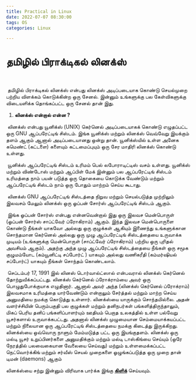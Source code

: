```yaml
---
title: Practical in Linux
date: 2022-07-07 08:30:00
tags: OS
categories: Linux

---
```




# தமிழில் பிராக்டிகல் லினக்ஸ் 

​		

​		தமிழில் பிராக்டிகல் லினக்ஸ் என்பது லினக்ஸ் அடிப்படையாக கொண்டு செயல்முறை பற்றிய விளக்கம் கொடுக்கின்ற ஒரு சேனல். இன்னும் உங்களுக்கு பல கேள்விகளுக்கு விடையளிக்க தொங்கப்பட்ட ஒரு சேனல் தான் இது.

1. **லினக்ஸ் என்றால் என்ன ?**

​			லினக்ஸ் என்பது யூனிக்ஸ் (UNIX) கெர்னெல் அடிப்படையாகக் கொண்டு எழுதப்பட்ட ஒரு GNU ஆப்பரேட்டிங் சிஸ்டம். இங்க யூனிக்ஸ் மற்றும் லினக்ஸ் வெவ்வேறு இயக்கும் தளம் ஆகும் ஆனால் அடிப்படையானது ஒன்று தான். யூனிக்ஸ்யில் உள்ள அனேக கமெண்ட் (கட்டளை) களையும் கட்டமைப்புயும் ஒரு சேர மாதிரி லினக்ஸ் கொண்டு உள்ளது. 

​			யூனிக்ஸ் ஆப்பரேட்டிங் சிஸ்டம் உரிமம் பெல் லபோராடிட்டிஸ் வசம் உள்ளது. யூனிக்ஸ் மற்றும் விண்டோஸ் மற்றும் ஆப்பிள் மேக் இன்னும் பல ஆப்பரேட்டிங் சிஸ்டம் உரிமத்தை நாம் பயன் படுத்த ஒரு தொகையை கொடுக்க வேண்டும் மற்றும் ஆப்பரேட்டிங் சிஸ்டம் நாம் ஒரு போதும் மாற்றம் செய்ய கூடாது. 

​			லினக்ஸ் GNU ஆப்பரேட்டிங் சிஸ்டத்தை நிறுவ மற்றும் செயல்படுத்த முற்றிலும் இலவசம் மேலும் லினக்ஸ் ஒரு ஓப்பன் சோர்ஸ் ஆப்பரேட்டிங் சிஸ்டம் ஆகும். 

​			இங்க ஓப்பன் சோர்ஸ் என்பது என்னவென்றால் இது ஒரு இலவச மென்பொருள் (ஓப்பன் சோர்ஸ் சாப்ட்வேர் ப்ரோகிராம்) ஆகும். இந்த இலவச மென்பொருளை கொண்டு நீங்கள் யாகவோ அல்லது ஒரு குழுக்கள் ஆகியும் இணைந்து உங்களுக்கான சொந்தமான கெர்னெல் அல்லது ஒரு முழு ஆப்பரேட்டிங் சிஸ்டத்தையை உருவாக்க முடியம் (உங்களுக்கு மென்பொருள் (சாப்ட்வேர் ப்ரோகிராம்) பற்றிய ஒரு புரிதல் அவசியம் ஆகும்). அதற்கு அந்த முழு ஆப்பரேட்டிங் சிஸ்டத்தையை நீங்கள் ஒரு சமூக குழுமம்யோட (கம்யூனிட்டி சப்போர்ட் ) யாகயும் அல்லது வணிகரீதி (கம்மர்ஷியல் சப்போர்ட்) யாகயும் நீங்கள் சொந்தம் கொண்டலாம். 

​			செப்டம்பர் 17, 1991 இல் லினஸ் டொர்வால்ட்ஸால் என்பவரால் லினக்ஸ் கெர்னெல் தோற்றுவீக்கப்பட்டது. லினக்ஸ் கெர்னெல் ப்ரோக்ராம்யை அவர் ஒரு பொழுதுபோக்குயாக எழுதினார். ஆனால் அவர் அந்த (லினக்ஸ் கெர்னெல் ப்ரோக்ராம்) இலவசமாக உரிமத்தை யார்வேண்டும் என்றாலும் சேர்த்தல் மற்றும் மாற்ற செய்ய அனுமதியை நமக்கு கொடுத்து உள்ளார். லினக்ஸ்யை யாருக்கும் சொந்தமில்லை. அதன் வளர்ச்சியின் பெரும்பகுதி பல குழுக்கள் மற்றும் தனிநபர்கள் பங்களித்திருந்தாலும், மிகப் பெரிய தனிப் பங்களிப்பாளர்யும் ஊதியம் பெறாத உலகத்தில் உள்ள பல்வேறு யூசர்களால் உருவாக்கபட்டது. அதனால் லினக்ஸ் முழுமையான செம்மையாக்கயப்பட்ட மற்றும் நிலையான ஒரு ஆப்பரேட்டிங் சிஸ்டத்தையை நமக்கு கிடைத்து இருக்கிறது. லினக்ஸ்யை ஒவ்வொரு நாளும் மேம்மடுத்த பட்ட ஒரு இயங்குதளம். லினக்ஸ் ஒரு மல்டி யூசர் உறுப்பினர்களை அனுமதிக்கும் மற்றும் மல்டி டாஸ்கிங்யை செய்யும் (ஒரே நேரத்தில் பலவைகையான வேலையை செய்வது) மற்றும் உள்ளமைக்கப்பட்ட நெட்வொர்க்கிங் மற்றும் சர்வீஸ் செயல் முறைகளை ஓழுங்கப்படுத்த ஒரு முறை தான் டிமன் (daemons) ஆகும் 

லினக்ஸ்யை சற்று இன்னும் விரிவாக பார்க்க இங்கு [**கிளிக்**](/slides/Intro-Linux-slides-001.html) செய்யவும்.


